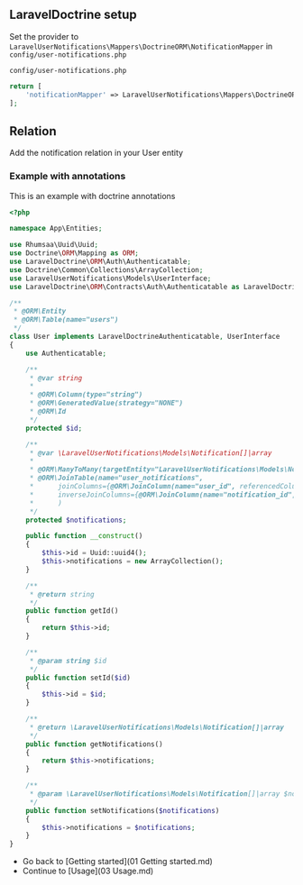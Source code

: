## LaravelDoctrine setup

Set the provider to `LaravelUserNotifications\Mappers\DoctrineORM\NotificationMapper` in `config/user-notifications.php`

`config/user-notifications.php`
```php
return [
    'notificationMapper' => LaravelUserNotifications\Mappers\DoctrineORM\NotificationMapper::class,
];
```

## Relation

Add the notification relation in your User entity

### Example with annotations

This is an example with doctrine annotations

```php
<?php

namespace App\Entities;

use Rhumsaa\Uuid\Uuid;
use Doctrine\ORM\Mapping as ORM;
use LaravelDoctrine\ORM\Auth\Authenticatable;
use Doctrine\Common\Collections\ArrayCollection;
use LaravelUserNotifications\Models\UserInterface;
use LaravelDoctrine\ORM\Contracts\Auth\Authenticatable as LaravelDoctrineAuthenticatable;

/**
 * @ORM\Entity
 * @ORM\Table(name="users")
 */
class User implements LaravelDoctrineAuthenticatable, UserInterface
{
    use Authenticatable;

    /**
     * @var string
     *
     * @ORM\Column(type="string")
     * @ORM\GeneratedValue(strategy="NONE")
     * @ORM\Id
     */
    protected $id;

    /**
     * @var \LaravelUserNotifications\Models\Notification[]|array
     *
     * @ORM\ManyToMany(targetEntity="LaravelUserNotifications\Models\Notification")
     * @ORM\JoinTable(name="user_notifications",
     *      joinColumns={@ORM\JoinColumn(name="user_id", referencedColumnName="id")},
     *      inverseJoinColumns={@ORM\JoinColumn(name="notification_id", referencedColumnName="id", unique=true)}
     *      )
     */
    protected $notifications;

    public function __construct()
    {
        $this->id = Uuid::uuid4();
        $this->notifications = new ArrayCollection();
    }

    /**
     * @return string
     */
    public function getId()
    {
        return $this->id;
    }

    /**
     * @param string $id
     */
    public function setId($id)
    {
        $this->id = $id;
    }

    /**
     * @return \LaravelUserNotifications\Models\Notification[]|array
     */
    public function getNotifications()
    {
        return $this->notifications;
    }

    /**
     * @param \LaravelUserNotifications\Models\Notification[]|array $notifications
     */
    public function setNotifications($notifications)
    {
        $this->notifications = $notifications;
    }
}
```

- Go back to [Getting started](01 Getting started.md)
- Continue to [Usage](03 Usage.md)